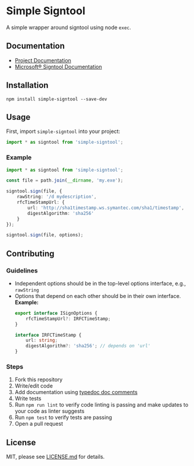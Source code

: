 # Simple Signtool
A simple wrapper around signtool using node `exec`.

## Documentation
- [Project Documentation](docs/README.md)
- [Microsoft&reg; Signtool Documentation](https://docs.microsoft.com/en-us/windows/desktop/seccrypto/signtool)

## Installation
`npm install simple-signtool --save-dev`

## Usage
First, import `simple-signtool` into your project:  
```javascript
import * as signtool from 'simple-signtool';
```

### Example
```typescript
import * as signtool from 'simple-signtool';

const file = path.join(__dirname, 'my.exe');

signtool.sign(file, {
    rawString: '/d mydescription',
    rfcTimeStampUrl: {
        url: 'http://sha1timestamp.ws.symantec.com/sha1/timestamp',
        digestAlgorithm: 'sha256'
    }
});

signtool.sign(file, options);
```

## Contributing
### Guidelines
- Independent options should be in the top-level options interface, e.g., `rawString`
- Options that depend on each other should be in their own interface.  
  **Example:**
  ```typescript
  export interface ISignOptions {
      rfcTimeStampUrl?: IRFCTimeStamp;
  }

  interface IRFCTimeStamp {
      url: string;
      digestAlgorithm?: 'sha256'; // depends on 'url'
  }
  ```

### Steps
1. Fork this repository
2. Write/edit code
3. Add documentation using [typedoc doc comments](https://typedoc.org/guides/doccomments/)
3. Write tests
4. Run `npm run lint` to verify code linting is passing and make updates to your code as linter suggests
5. Run `npm test` to verify tests are passing
6. Open a pull request

## License
MIT, please see [LICENSE.md](LICENSE.md) for details.
